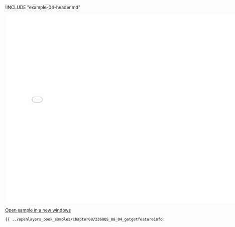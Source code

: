 
!INCLUDE "example-04-header.md"

<iframe src="../openlayers_book_samples/chapter08/2360OS_08_04_getgetfeatureinfourl.html" width="770" height="600" frameBorder="0" seamless="seamless">
</iframe>

<a href="../openlayers_book_samples/chapter08/2360OS_08_04_getgetfeatureinfourl.html" target="_blank">Open sample in a new windows</a>

```html
{{ ../openlayers_book_samples/chapter08/2360OS_08_04_getgetfeatureinfourl.html }}
```
